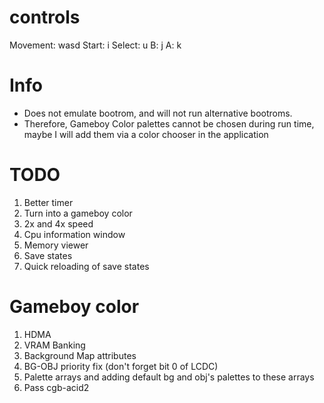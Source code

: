 # controls

Movement: wasd
Start: i
Select: u
B: j
A: k

# Info

- Does not emulate bootrom, and will not run alternative bootroms.
- Therefore, Gameboy Color palettes cannot be chosen during run time, maybe I will add them via a color chooser in the application

# TODO

1. Better timer
2. Turn into a gameboy color
3. 2x and 4x speed
4. Cpu information window
5. Memory viewer
6. Save states
7. Quick reloading of save states

# Gameboy color

1. HDMA
2. VRAM Banking
3. Background Map attributes
4. BG-OBJ priority fix (don't forget bit 0 of LCDC)
5. Palette arrays and adding default bg and obj's palettes to these arrays
6. Pass cgb-acid2
